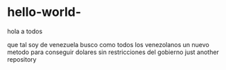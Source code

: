 # hello-world-

hola a todos

que tal soy de venezuela  busco como todos los venezolanos un nuevo metodo para conseguir dolares sin restricciones del gobierno
just another repository
